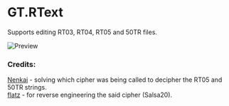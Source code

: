 # GT.RText

Supports editing RT03, RT04, RT05 and 50TR files.

![Preview](https://repository-images.githubusercontent.com/284490993/b578fa00-d4f2-11ea-93f0-e4cbfbbdfadd)

### Credits:

[Nenkai](https://github.com/Nenkai) - solving which cipher was being called to decipher the RT05 and 50TR strings.  
[flatz](https://github.com/flatz/gttool) - for reverse engineering the said cipher (Salsa20).
